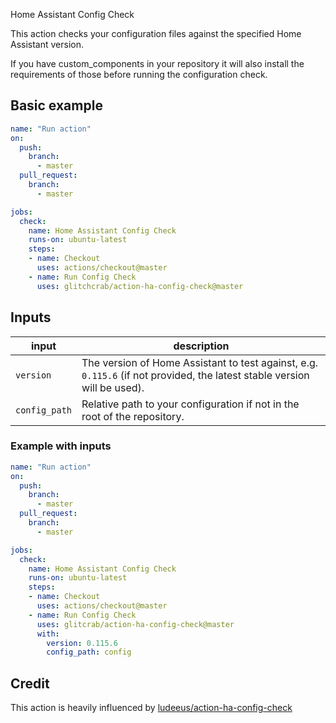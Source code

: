 Home Assistant Config Check

This action checks your configuration files against the specified Home Assistant version.

If you have custom_components in your repository it will also install the requirements of those before running the configuration check.

## Basic example

```yaml
name: "Run action"
on:
  push:
    branch:
      - master
  pull_request:
    branch:
      - master

jobs:
  check:
    name: Home Assistant Config Check
    runs-on: ubuntu-latest
    steps:
    - name: Checkout
      uses: actions/checkout@master
    - name: Run Config Check
      uses: glitchcrab/action-ha-config-check@master
```

## Inputs

input | description
-- | --
`version` | The version of Home Assistant to test against, e.g. `0.115.6` (if not provided, the latest stable version will be used).
`config_path` | Relative path to your configuration if not in the root of the repository.

### Example with inputs

```yaml
name: "Run action"
on:
  push:
    branch:
      - master
  pull_request:
    branch:
      - master

jobs:
  check:
    name: Home Assistant Config Check
    runs-on: ubuntu-latest
    steps:
    - name: Checkout
      uses: actions/checkout@master
    - name: Run Config Check
      uses: glitcrab/action-ha-config-check@master
      with:
        version: 0.115.6
        config_path: config
```

## Credit

This action is heavily influenced by [ludeeus/action-ha-config-check](https://github.com/ludeeus/action-ha-config-check/)
